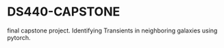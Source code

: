# DS440-CAPSTONE
final capstone project. Identifying Transients in neighboring galaxies using pytorch.
